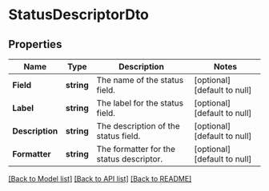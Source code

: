 # StatusDescriptorDto

## Properties
Name | Type | Description | Notes
------------ | ------------- | ------------- | -------------
**Field** | **string** | The name of the status field. | [optional] [default to null]
**Label** | **string** | The label for the status field. | [optional] [default to null]
**Description** | **string** | The description of the status field. | [optional] [default to null]
**Formatter** | **string** | The formatter for the status descriptor. | [optional] [default to null]

[[Back to Model list]](../pkg/nifi/README.md#documentation-for-models) [[Back to API list]](../pkg/nifi/README.md#documentation-for-api-endpoints) [[Back to README]](../pkg/nifi/README.md)


